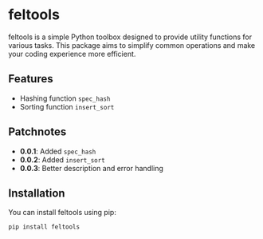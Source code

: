 # feltools

feltools is a simple Python toolbox designed to provide utility functions for various tasks. This package aims to simplify common operations and make your coding experience more efficient.

## Features

- Hashing function `spec_hash`
- Sorting function `insert_sort`

## Patchnotes
- **0.0.1**: Added `spec_hash`
- **0.0.2**: Added `insert_sort`
- **0.0.3**: Better description and error handling

## Installation

You can install feltools using pip:

```bash
pip install feltools